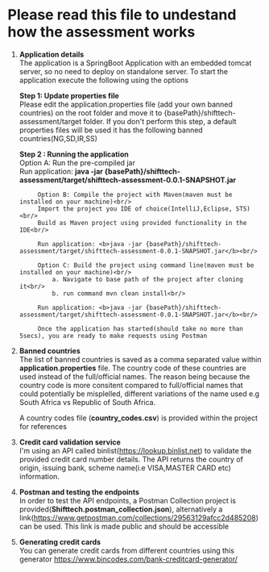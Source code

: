 Please read this file to undestand how the assessment works
===========================

1. <b>Application details</b><br/>
    The application is a SpringBoot Application with an embedded tomcat server, so no need to deploy on standalone server. 
    To start the application execute the following using the options
    
    <b>Step 1: Update properties file</b><br/>
    Please edit the application.properties file (add your own banned countries) on the root folder and 
    move it to {basePath}/shifttech-assessment/target folder. If you don't perform this step, a default properties 
    files will be used it has the following banned countries(NG,SD,IR,SS)
    
    <b>Step 2 : Running the application</b><br/>
            Option A: Run the pre-compiled jar<br/>
            Run application: <b>java -jar {basePath}/shifttech-assessment/target/shifttech-assessment-0.0.1-SNAPSHOT.jar</b><br/>

            Option B: Compile the project with Maven(maven must be installed on your machine)<br/>
            Import the project you IDE of choice(IntelliJ,Eclipse, STS)<br/>
            Build as Maven project using provided functionality in the IDE<br/>

            Run application: <b>java -jar {basePath}/shifttech-assessment/target/shifttech-assessment-0.0.1-SNAPSHOT.jar</b><br/>

            Option C: Build the project using command line(maven must be installed on your machine)<br/>
                a. Navigate to base path of the project after cloning it<br/>
                b. run command mvn clean install<br/>

            Run application: <b>java -jar {basePath}/shifttech-assessment/target/shifttech-assessment-0.0.1-SNAPSHOT.jar</b><br/>

            Once the application has started(should take no more than 5secs), you are ready to make requests using Postman

2. <b>Banned countries</b><br/>
    The list of banned countries is saved as a comma separated value within <b>application.properties</b> file. 
    The country code of these countries are used instead of the full/official names.
    The reason being because the country code is more consitent compared to full/official names that could potentially be misplelled, 
    different variations of the name used e.g South Africa vs Republic of South Africa.
    
    A country codes file (<b>country_codes.csv</b>) is provided within the project for references
   
3. <b>Credit card validation service</b><br/>
    I'm using an API called binlist(https://lookup.binlist.net) to validate the provided credit card number details. 
    The API returns the country of origin, issuing bank, scheme name(i.e VISA,MASTER CARD etc) information.

4. <b>Postman and testing the endpoints</b><br/>
    In order to test the API endpoints, a Postman Collection project is provided(<b>Shifttech.postman_collection.json</b>), alternatively a       link(https://www.getpostman.com/collections/29563129afcc2d485208) can be used. This link is made public and should be accessible
    
5. <b>Generating credit cards</b><br/>
    You can generate credit cards from different countries using this generator https://www.bincodes.com/bank-creditcard-generator/
